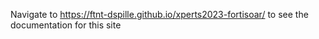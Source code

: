 Navigate to https://ftnt-dspille.github.io/xperts2023-fortisoar/ to see the documentation for this site
